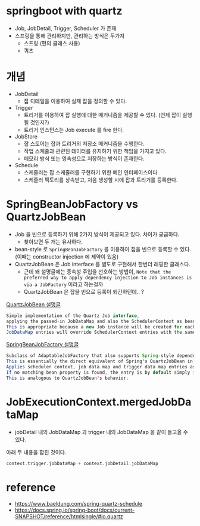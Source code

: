 # springboot with quartz
* Job, JobDetail, Trigger, Scheduler 가 존재
* 스프링을 통해 관리하지만, 관리하는 방식은 두가지
  * 스프링 (편의 클래스 사용)
  * 쿼츠

# 개념
* JobDetail
  * 잡 디테일을 이용하여 실제 잡을 정의할 수 있다.
* Trigger
  * 트리거를 이용하여 잡 실행에 대한 메커니즘을 제공할 수 있다. (언제 잡이 실행될 것인지?)
  * 트리거 인스턴스는 Job execute 를 fire 한다.
* JobStore
  * 잡 스토어는 잡과 트리거의 저장소 메커니즘을 수행한다.
  * 작업 스케줄과 관련된 데이터를 유지하기 위한 책임을 가지고 있다.
  * 메모리 방식 또는 영속성으로 저장하는 방식이 존재한다.
* Schedule
  * 스케줄러는 잡 스케줄러를 구현하기 위한 메인 인터페이스이다.
  * 스케줄러 팩토리를 상속받고, 처음 생성할 시에 잡과 트리거를 등록한다.

# SpringBeanJobFactory vs QuartzJobBean
* Job 을 빈으로 등록하기 위해 2가지 방식이 제공되고 있다. 차이가 궁금하다.   
  * 찾아보면 두 개는 유사하다. 
* bean-style 로 `SpringBeanJobFactory` 를 이용하여 잡을 빈으로 등록할 수 있다. (이때는 constructor injection 에 제약이 있음)
* QuartzJobBean 은 Job interface 를 별도로 구현해서 한번더 래핑한 클래스다.
  * 근데 왜 설명글에는 종속성 주입을 선호하는 방법이, `Note that the preferred way to apply dependency injection to Job instances is via a JobFactory` 이라고 하는걸까
  * QuartzJobBean 은 잡을 빈으로 등록이 되긴하던데.. ?

[QuartzJobBean 설명글](https://docs.spring.io/spring-framework/docs/current/javadoc-api/org/springframework/scheduling/quartz/QuartzJobBean.html)
```java
Simple implementation of the Quartz Job interface, 
applying the passed-in JobDataMap and also the SchedulerContext as bean property values. 
This is appropriate because a new Job instance will be created for each execution. 
JobDataMap entries will override SchedulerContext entries with the same keys.
```

[SpringBeanJobFactory 설명글](https://docs.spring.io/spring-framework/docs/current/javadoc-api/org/springframework/scheduling/quartz/SpringBeanJobFactory.html)
```java
Subclass of AdaptableJobFactory that also supports Spring-style dependency injection on bean properties. 
This is essentially the direct equivalent of Spring's QuartzJobBean in the shape of a Quartz JobFactory.
Applies scheduler context, job data map and trigger data map entries as bean property values. 
If no matching bean property is found, the entry is by default simply ignored. 
This is analogous to QuartzJobBean's behavior.
```

# JobExecutionContext.mergedJobDataMap
* jobDetail 내의 JobDataMap 과 trigger 내의 JobDataMap 을 같이 들고올 수 있다.

아래 두 내용을 합친 것이다.
```kotlin
context.trigger.jobDataMap + context.jobDetail.jobDataMap
```

# reference
* https://www.baeldung.com/spring-quartz-schedule
* https://docs.spring.io/spring-boot/docs/current-SNAPSHOT/reference/htmlsingle/#io.quartz